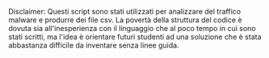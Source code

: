 Disclaimer: Questi script sono stati utilizzati per analizzare del traffico malware e produrre dei file csv. La povertà della struttura del codice è dovuta sia all'inesperienza 
con il linguaggio che al poco tempo in cui sono stati scritti, ma l'idea è orientare futuri studenti ad una soluzione che è stata abbastanza difficile da inventare senza linee
guida. 

